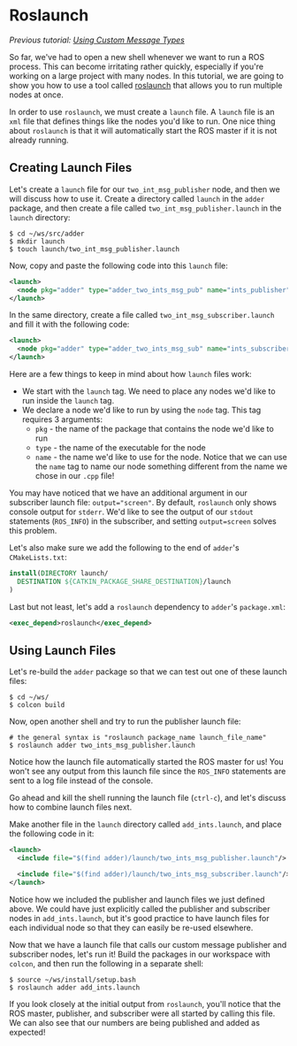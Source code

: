 # Roslaunch

_Previous tutorial: [Using Custom Message Types](./6_custom_msgs.md)_

So far, we've had to open a new shell whenever we want to run a ROS process.
This can become irritating rather quickly, especially if you're working on a large project with many nodes.
In this tutorial, we are going to show you how to use a tool called [roslaunch](https://wiki.ros.org/roslaunch) that allows you to run multiple nodes at once.

In order to use `roslaunch`, we must create a `launch` file.
A `launch` file is an `xml` file that defines things like the nodes you'd like to run.
One nice thing about `roslaunch` is that it will automatically start the ROS master if it is not already running.

## Creating Launch Files

Let's create a `launch` file for our `two_int_msg_publisher` node, and then we will discuss how to use it.
Create a directory called `launch` in the `adder` package, and then create a file called `two_int_msg_publisher.launch` in the `launch` directory:

```
$ cd ~/ws/src/adder
$ mkdir launch
$ touch launch/two_int_msg_publisher.launch
```

Now, copy and paste the following code into this `launch` file:

```xml
<launch>
  <node pkg="adder" type="adder_two_ints_msg_pub" name="ints_publisher"/>
</launch>
```

In the same directory, create a file called `two_int_msg_subscriber.launch` and fill it with the following code:

```xml
<launch>
  <node pkg="adder" type="adder_two_ints_msg_sub" name="ints_subscriber" output="screen"/>
</launch>
```

Here are a few things to keep in mind about how `launch` files work:

* We start with the `launch` tag.
We need to place any nodes we'd like to run inside the `launch` tag.
* We declare a node we'd like to run by using the `node` tag.
This tag requires 3 arguments:
  * `pkg` - the name of the package that contains the node we'd like to run
  * `type` - the name of the executable for the node
  * `name` - the name we'd like to use for the node.
  Notice that we can use the `name` tag to name our node something different from the name we chose in our `.cpp` file!

You may have noticed that we have an additional argument in our subscriber launch file: `output="screen"`.
By default, `roslaunch` only shows console output for `stderr`.
We'd like to see the output of our `stdout` statements (`ROS_INFO`) in the subscriber, and setting `output=screen` solves this problem.

Let's also make sure we add the following to the end of `adder`'s `CMakeLists.txt`:

```cmake
install(DIRECTORY launch/
  DESTINATION ${CATKIN_PACKAGE_SHARE_DESTINATION}/launch
)
```

Last but not least, let's add a `roslaunch` dependency to `adder`'s `package.xml`:

```xml
<exec_depend>roslaunch</exec_depend>
```

## Using Launch Files

Let's re-build the `adder` package so that we can test out one of these launch files:

```
$ cd ~/ws/
$ colcon build
```

Now, open another shell and try to run the publisher launch file:

```
# the general syntax is "roslaunch package_name launch_file_name"
$ roslaunch adder two_ints_msg_publisher.launch
```

Notice how the launch file automatically started the ROS master for us!
You won't see any output from this launch file since the `ROS_INFO` statements are sent to a log file instead of the console.

Go ahead and kill the shell running the launch file (`ctrl-c`), and let's discuss how to combine launch files next.

Make another file in the `launch` directory called `add_ints.launch`, and place the following code in it:

```xml
<launch>
  <include file="$(find adder)/launch/two_ints_msg_publisher.launch"/>

  <include file="$(find adder)/launch/two_ints_msg_subscriber.launch"/>
</launch>
```

Notice how we included the publisher and launch files we just defined above.
We could have just explicitly called the publisher and subscriber nodes in `add_ints.launch`, but it's good practice to have launch files for each individual node so that they can easily be re-used elsewhere.

Now that we have a launch file that calls our custom message publisher and subscriber nodes, let's run it!
Build the packages in our workspace with `colcon`, and then run the following in a separate shell:

```
$ source ~/ws/install/setup.bash
$ roslaunch adder add_ints.launch
```

If you look closely at the initial output from `roslaunch`, you'll notice that the ROS master, publisher, and subscriber were all started by calling this file.
We can also see that our numbers are being published and added as expected!